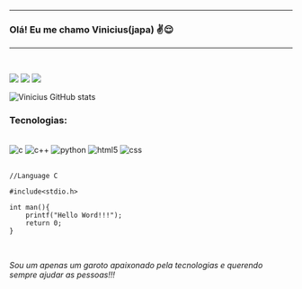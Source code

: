 
---

### Olá!  Eu me chamo Vinicius(japa) ✌️😌
---
<br>

<a href="mailto:yudiozawa123@gmail.com" target="_blank"><img src="https://img.shields.io/badge/Gmail-D14836?style=for-the-badge&logo=gmail&logoColor=white"></a> 
<a href="https://www.instagram.com/" target="_blank"><img src="https://img.shields.io/badge/Instagram-E4405F?style=for-the-badge&logo=instagram&logoColor=white"></a>
<a href="https://www.linkedin.com/" target="_blank"><img src="https://img.shields.io/badge/LinkedIn-0077B5?style=for-the-badge&logo=linkedin&logoColor=white"></a><br>

![Vinicius GitHub stats](https://github-readme-stats.vercel.app/api?username=viniciusozawa&show_icons=true&theme=merko)

### Tecnologias:
<div style="display: inline-block"><br>
    <img alt="c" src="https://img.shields.io/badge/C-00599C?style=for-the-badge&logo=c&logoColor=white">
    <img alt="c++" src="https://img.shields.io/badge/c++-%2300599C.svg?style=for-the-badge&logo=c%2B%2B&logoColor=white">
    <img alt="python" src="https://img.shields.io/badge/Python-3776AB?style=for-the-badge&logo=python&logoColor=white">
    <img alt="html5" src="https://img.shields.io/badge/HTML5-E34F26?style=for-the-badge&logo=html5&logoColor=white">
    <img alt="css" src="https://img.shields.io/badge/CSS-239120?&style=for-the-badge&logo=css3&logoColor=white">
</div><br><br>
<codes>

    //Language C

    #include<stdio.h>

    int man(){
        printf("Hello Word!!!");
        return 0;
    }
</code><br>

<i>Sou um apenas um garoto apaixonado pela tecnologias e querendo sempre ajudar as pessoas!!!</i>
